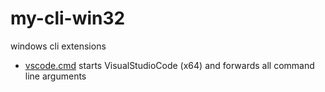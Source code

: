 # my-cli-win32

windows cli extensions

- [vscode.cmd](https://github.com/dodjango/my-cli-win32/blob/master/vscode.cmd) starts VisualStudioCode (x64) and forwards all command line arguments